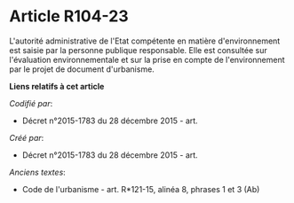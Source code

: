 # Article R104-23

L'autorité administrative de l'Etat compétente en matière d'environnement est saisie par la personne publique responsable.
Elle est consultée sur l'évaluation environnementale et sur la prise en compte de l'environnement par le projet de document
d'urbanisme.

**Liens relatifs à cet article**

_Codifié par_:

  - Décret n°2015-1783 du 28 décembre 2015 - art.

_Créé par_:

  - Décret n°2015-1783 du 28 décembre 2015 - art.

_Anciens textes_:

  - Code de l'urbanisme - art. R*121-15, alinéa 8, phrases 1 et 3 (Ab)
